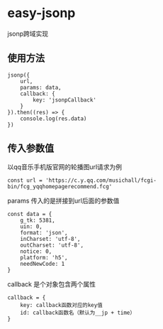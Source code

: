 # easy-jsonp
jsonp跨域实现
## 使用方法
```
jsonp({
    url,
    params: data,
    callback: {
        key: 'jsonpCallback'
    }
}).then((res) => {
    console.log(res.data)
})
```
## 传入参数值
以qq音乐手机版官网的轮播图url请求为例
```
const url = 'https://c.y.qq.com/musichall/fcgi-bin/fcg_yqqhomepagerecommend.fcg'
```
params 传入的是拼接到url后面的参数值
```
const data = {
    g_tk: 5381,
    uin: 0,
    format: 'json',
    inCharset: 'utf-8',
    outCharset: 'utf-8',
    notice: 0,
    platform: 'h5',
    needNewCode: 1
}
```
callback 是个对象包含两个属性
```
callback = {
    key: callback函数对应的key值
    id: callback函数名（默认为__jp + time）
}
```
